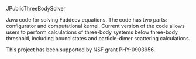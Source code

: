 JPublicThreeBodySolver

Java code for solving Faddeev equations. The code has two parts: configurator and computational kernel. Current version of the code allows users to perform calculations of three-body systems below three-body threshold, including bound states and particle-dimer scattering calculations.

This project has been supported by NSF grant PHY-0903956.